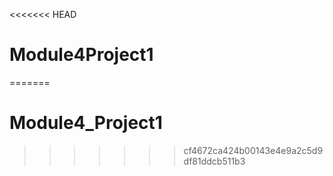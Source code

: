 <<<<<<< HEAD
# Module4Project1
=======
# Module4_Project1
>>>>>>> cf4672ca424b00143e4e9a2c5d9df81ddcb511b3

